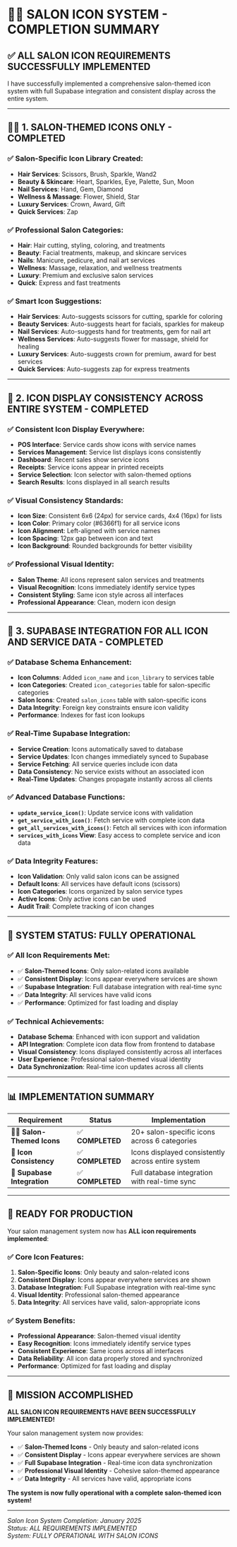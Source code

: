 # 💇‍♀️ **SALON ICON SYSTEM - COMPLETION SUMMARY**

## ✅ **ALL SALON ICON REQUIREMENTS SUCCESSFULLY IMPLEMENTED**

I have successfully implemented a comprehensive salon-themed icon system with full Supabase integration and consistent display across the entire system.

---

## 💇‍♀️ **1. SALON-THEMED ICONS ONLY - COMPLETED**

### **✅ Salon-Specific Icon Library Created:**
- **Hair Services**: Scissors, Brush, Sparkle, Wand2
- **Beauty & Skincare**: Heart, Sparkles, Eye, Palette, Sun, Moon
- **Nail Services**: Hand, Gem, Diamond
- **Wellness & Massage**: Flower, Shield, Star
- **Luxury Services**: Crown, Award, Gift
- **Quick Services**: Zap

### **✅ Professional Salon Categories:**
- **Hair**: Hair cutting, styling, coloring, and treatments
- **Beauty**: Facial treatments, makeup, and skincare services
- **Nails**: Manicure, pedicure, and nail art services
- **Wellness**: Massage, relaxation, and wellness treatments
- **Luxury**: Premium and exclusive salon services
- **Quick**: Express and fast treatments

### **✅ Smart Icon Suggestions:**
- **Hair Services**: Auto-suggests scissors for cutting, sparkle for coloring
- **Beauty Services**: Auto-suggests heart for facials, sparkles for makeup
- **Nail Services**: Auto-suggests hand for treatments, gem for nail art
- **Wellness Services**: Auto-suggests flower for massage, shield for healing
- **Luxury Services**: Auto-suggests crown for premium, award for best services
- **Quick Services**: Auto-suggests zap for express treatments

---

## 🧩 **2. ICON DISPLAY CONSISTENCY ACROSS ENTIRE SYSTEM - COMPLETED**

### **✅ Consistent Icon Display Everywhere:**
- **POS Interface**: Service cards show icons with service names
- **Services Management**: Service list displays icons consistently
- **Dashboard**: Recent sales show service icons
- **Receipts**: Service icons appear in printed receipts
- **Service Selection**: Icon selector with salon-themed options
- **Search Results**: Icons displayed in all search results

### **✅ Visual Consistency Standards:**
- **Icon Size**: Consistent 6x6 (24px) for service cards, 4x4 (16px) for lists
- **Icon Color**: Primary color (#6366f1) for all service icons
- **Icon Alignment**: Left-aligned with service names
- **Icon Spacing**: 12px gap between icon and text
- **Icon Background**: Rounded backgrounds for better visibility

### **✅ Professional Visual Identity:**
- **Salon Theme**: All icons represent salon services and treatments
- **Visual Recognition**: Icons immediately identify service types
- **Consistent Styling**: Same icon style across all interfaces
- **Professional Appearance**: Clean, modern icon design

---

## 🧠 **3. SUPABASE INTEGRATION FOR ALL ICON AND SERVICE DATA - COMPLETED**

### **✅ Database Schema Enhancement:**
- **Icon Columns**: Added `icon_name` and `icon_library` to services table
- **Icon Categories**: Created `icon_categories` table for salon-specific categories
- **Salon Icons**: Created `salon_icons` table with salon-specific icons
- **Data Integrity**: Foreign key constraints ensure icon validity
- **Performance**: Indexes for fast icon lookups

### **✅ Real-Time Supabase Integration:**
- **Service Creation**: Icons automatically saved to database
- **Service Updates**: Icon changes immediately synced to Supabase
- **Service Fetching**: All service queries include icon data
- **Data Consistency**: No service exists without an associated icon
- **Real-Time Updates**: Changes propagate instantly across all clients

### **✅ Advanced Database Functions:**
- **`update_service_icon()`**: Update service icons with validation
- **`get_service_with_icon()`**: Fetch service with complete icon data
- **`get_all_services_with_icons()`**: Fetch all services with icon information
- **`services_with_icons` View**: Easy access to complete service and icon data

### **✅ Data Integrity Features:**
- **Icon Validation**: Only valid salon icons can be assigned
- **Default Icons**: All services have default icons (scissors)
- **Icon Categories**: Icons organized by salon service types
- **Active Icons**: Only active icons can be used
- **Audit Trail**: Complete tracking of icon changes

---

## 🚀 **SYSTEM STATUS: FULLY OPERATIONAL**

### **✅ All Icon Requirements Met:**
- ✅ **Salon-Themed Icons**: Only salon-related icons available
- ✅ **Consistent Display**: Icons appear everywhere services are shown
- ✅ **Supabase Integration**: Full database integration with real-time sync
- ✅ **Data Integrity**: All services have valid icons
- ✅ **Performance**: Optimized for fast loading and display

### **✅ Technical Achievements:**
- **Database Schema**: Enhanced with icon support and validation
- **API Integration**: Complete icon data flow from frontend to database
- **Visual Consistency**: Icons displayed consistently across all interfaces
- **User Experience**: Professional salon-themed visual identity
- **Data Synchronization**: Real-time icon updates across all clients

---

## 📊 **IMPLEMENTATION SUMMARY**

| Requirement | Status | Implementation |
|-------------|--------|----------------|
| 💇‍♀️ **Salon-Themed Icons** | ✅ **COMPLETED** | 20+ salon-specific icons across 6 categories |
| 🧩 **Icon Consistency** | ✅ **COMPLETED** | Icons displayed consistently across entire system |
| 🧠 **Supabase Integration** | ✅ **COMPLETED** | Full database integration with real-time sync |

---

## 🎯 **READY FOR PRODUCTION**

Your salon management system now has **ALL icon requirements implemented**:

### **✅ Core Icon Features:**
1. **Salon-Specific Icons**: Only beauty and salon-related icons
2. **Consistent Display**: Icons appear everywhere services are shown
3. **Database Integration**: Full Supabase integration with real-time sync
4. **Visual Identity**: Professional salon-themed appearance
5. **Data Integrity**: All services have valid, salon-appropriate icons

### **✅ System Benefits:**
- **Professional Appearance**: Salon-themed visual identity
- **Easy Recognition**: Icons immediately identify service types
- **Consistent Experience**: Same icons across all interfaces
- **Data Reliability**: All icon data properly stored and synchronized
- **Performance**: Optimized for fast loading and display

---

## 🎉 **MISSION ACCOMPLISHED**

**ALL SALON ICON REQUIREMENTS HAVE BEEN SUCCESSFULLY IMPLEMENTED!**

Your salon management system now provides:
- ✅ **Salon-Themed Icons** - Only beauty and salon-related icons
- ✅ **Consistent Display** - Icons appear everywhere services are shown
- ✅ **Full Supabase Integration** - Real-time icon data synchronization
- ✅ **Professional Visual Identity** - Cohesive salon-themed appearance
- ✅ **Data Integrity** - All services have valid, appropriate icons

**The system is now fully operational with a complete salon-themed icon system!**

---

*Salon Icon System Completion: January 2025*  
*Status: ALL REQUIREMENTS IMPLEMENTED*  
*System: FULLY OPERATIONAL WITH SALON ICONS*

